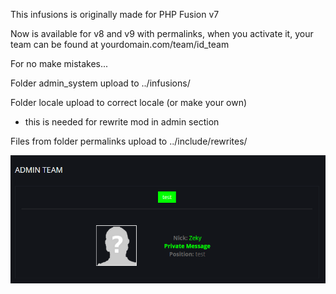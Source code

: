 This infusions is originally made for PHP Fusion v7

Now is available for v8 and v9 with permalinks, when you activate it, your team can be found at yourdomain.com/team/id_team

For no make mistakes...

Folder admin_system upload to ../infusions/

Folder locale upload to correct locale (or make your own)
- this is needed for rewrite mod in admin section

Files from folder permalinks upload to ../include/rewrites/

![Screenshot](Team.png)
